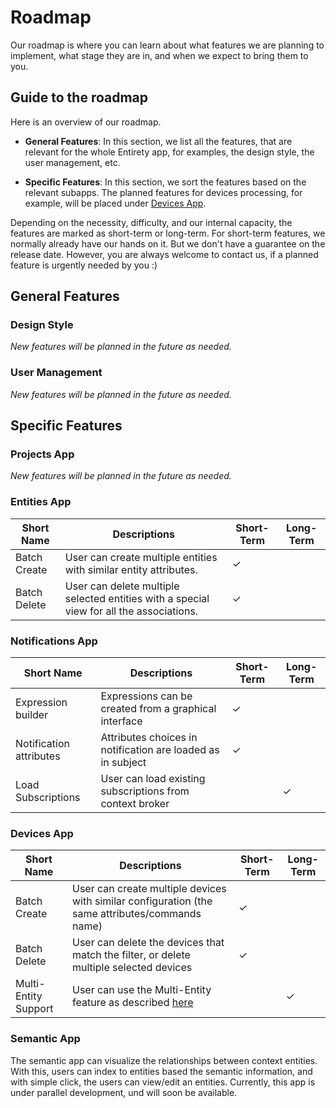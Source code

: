 # Roadmap
Our roadmap is where you can learn about what features we are planning to implement, what stage they are in, and when we expect to bring them to you.

## Guide to the roadmap
Here is an overview of our roadmap.

- **General Features**: In this section, we list all the features, that are relevant for the whole Entirety app, for examples, the design style, the user management, etc.

- **Specific Features**: In this section, we sort the features based on the relevant subapps. The planned features for devices processing, for example, will be placed under [Devices App](#devices-app).

Depending on the necessity, difficulty, and our internal capacity, the features are marked as short-term or long-term. For short-term features, we normally already have our hands on it. But we don't have a guarantee on the release date. However, you are always welcome to contact us, if a planned feature is urgently needed by you :)

## General Features

### Design Style
_New features will be planned in the future as needed._

### User Management
_New features will be planned in the future as needed._

## Specific Features

### Projects App
_New features will be planned in the future as needed._

### Entities App
| Short Name           | Descriptions                                                                             | Short-Term | Long-Term |
|----------------------|------------------------------------------------------------------------------------------|------------|-----------|
| Batch Create         | User can create multiple entities with similar entity attributes.                        | &check;    |           |
| Batch Delete         | User can delete multiple selected entities with a special view for all the associations. | &check;    |           |

### Notifications App

| Short Name              | Descriptions                                                | Short-Term | Long-Term |
|-------------------------|-------------------------------------------------------------|------------|-----------|
| Expression builder      | Expressions can be created from a graphical interface       | &check;    |           |
| Notification attributes | Attributes choices in notification are loaded as in subject | &check;    |           |
| Load Subscriptions      | User can load existing subscriptions from context broker    |            | &check;   |

### Devices App

| Short Name           | Descriptions                                                                                                                                                      | Short-Term | Long-Term |
|----------------------|-------------------------------------------------------------------------------------------------------------------------------------------------------------------|------------|-----------|
| Batch Create         | User can create multiple devices with similar configuration (the same attributes/commands name)                                                                                                | &check;    |           |
| Batch Delete         | User can delete the devices that match the filter, or delete multiple selected devices                                                                            | &check;    |           |
| Multi-Entity Support | User can use the Multi-Entity feature as described [here](https://iotagent-node-lib.readthedocs.io/en/latest/advanced-topics.html#multientity-plugin-multientity) |            | &check;   |

### Semantic App
The semantic app can visualize the relationships between context entities. With this, users can index to entities based the semantic information, and with simple click, the users can view/edit an entities. Currently, this app is under parallel development, und will soon be available.
